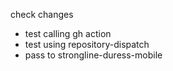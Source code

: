 check changes
- test calling gh action
- test using repository-dispatch
- pass to strongline-duress-mobile